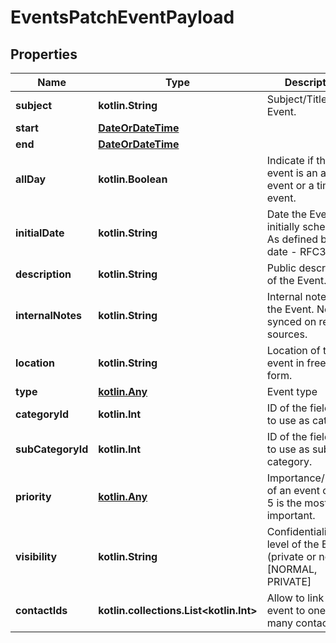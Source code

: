 
# EventsPatchEventPayload

## Properties
Name | Type | Description | Notes
------------ | ------------- | ------------- | -------------
**subject** | **kotlin.String** | Subject/Title of the Event. |  [optional]
**start** | [**DateOrDateTime**](DateOrDateTime.md) |  |  [optional]
**end** | [**DateOrDateTime**](DateOrDateTime.md) |  |  [optional]
**allDay** | **kotlin.Boolean** | Indicate if the event is an all-day event or a timed event. |  [optional]
**initialDate** | **kotlin.String** | Date the Event was initially scheduled. As defined by full-date - RFC3339 |  [optional]
**description** | **kotlin.String** | Public description of the Event. |  [optional]
**internalNotes** | **kotlin.String** | Internal notes on the Event. Not synced on remote sources. |  [optional]
**location** | **kotlin.String** | Location of the event in free-text form. |  [optional]
**type** | [**kotlin.Any**](.md) | Event type |  [optional]
**categoryId** | **kotlin.Int** | ID of the field value to use as category. |  [optional]
**subCategoryId** | **kotlin.Int** | ID of the field value to use as sub-category. |  [optional]
**priority** | [**kotlin.Any**](.md) | Importance/Priority of an event or task. 5 is the most important. |  [optional]
**visibility** | **kotlin.String** | Confidentiality level of the Event (private or not). [NORMAL, PRIVATE] |  [optional]
**contactIds** | **kotlin.collections.List&lt;kotlin.Int&gt;** | Allow to link the event to one or many contacts. |  [optional]



